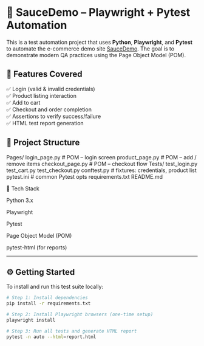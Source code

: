 # 🧪 SauceDemo – Playwright + Pytest Automation

This is a test automation project that uses **Python**, **Playwright**, and **Pytest** to automate the e-commerce demo site [SauceDemo](https://www.saucedemo.com/). The goal is to demonstrate modern QA practices using the Page Object Model (POM).


## 🚀 Features Covered

✅ Login (valid & invalid credentials)  
✅ Product listing interaction  
✅ Add to cart  
✅ Checkout and order completion  
✅ Assertions to verify success/failure  
✅ HTML test report generation


## 📁 Project Structure

Pages/
    login_page.py          # POM – login screen
    product_page.py        # POM – add / remove items
    checkout_page.py       # POM – checkout flow
Tests/
    test_login.py
    test_cart.py
    test_checkout.py
conftest.py                # fixtures: credentials, product list
pytest.ini                 # common Pytest opts
requirements.txt
README.md



🧰 Tech Stack

Python 3.x

Playwright

Pytest

Page Object Model (POM)

pytest-html (for reports)


---

## ⚙️ Getting Started

To install and run this test suite locally:

```bash
# Step 1: Install dependencies
pip install -r requirements.txt

# Step 2: Install Playwright browsers (one-time setup)
playwright install

# Step 3: Run all tests and generate HTML report
pytest -n auto --html=report.html

